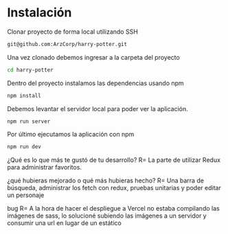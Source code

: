 # Instalación

Clonar proyecto de forma local utilizando SSH

```bash
git@github.com:ArzCorp/harry-potter.git
```

Una vez clonado debemos ingresar a la carpeta del proyecto

```bash
cd harry-potter
```

Dentro del proyecto instalamos las dependencias usando npm

```bash
npm install
```

Debemos levantar el servidor local para poder ver la aplicación.

```bash
npm run server
```

Por último ejecutamos la aplicación con npm

```bash
npm run dev
```

¿Qué es lo que más te gustó de tu desarrollo?
R= La parte de utilizar Redux para administrar favoritos.

¿qué hubieras mejorado o qué más hubieras
hecho?
R= Una barra de búsqueda, administrar los fetch con redux, pruebas unitarias y poder editar un personaje

bug R= A la hora de hacer el despliegue a Vercel no estaba compilando las imágenes de sass, lo solucioné subiendo las imágenes a un servidor y consumir una url en lugar de un estático
